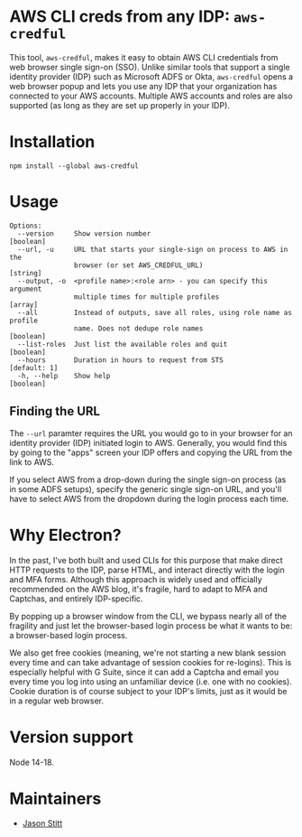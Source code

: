 # AWS CLI creds from any IDP: `aws-credful`

This tool, `aws-credful`, makes it easy to obtain AWS CLI credentials from web browser single sign-on (SSO). Unlike similar tools that support a single identity provider (IDP) such as Microsoft ADFS or Okta, `aws-credful` opens a web browser popup and lets you use any IDP that your organization has connected to your AWS accounts. Multiple AWS accounts and roles are also supported (as long as they are set up properly in your IDP).

# Installation

```
npm install --global aws-credful
```

# Usage

```
Options:
  --version     Show version number                                    [boolean]
  --url, -u     URL that starts your single-sign on process to AWS in the
                browser (or set AWS_CREDFUL_URL)                           [string]
  --output, -o  <profile name>:<role arn> - you can specify this argument
                multiple times for multiple profiles                     [array]
  --all         Instead of outputs, save all roles, using role name as profile
                name. Does not dedupe role names                       [boolean]
  --list-roles  Just list the available roles and quit                 [boolean]
  --hours       Duration in hours to request from STS               [default: 1]
  -h, --help    Show help                                              [boolean]
```

## Finding the URL

The `--url` paramter requires the URL you would go to in your browser for an identity provider (IDP) initiated login to AWS. Generally, you would find this by going to the "apps" screen your IDP offers and copying the URL from the link to AWS.

If you select AWS from a drop-down during the single sign-on process (as in some ADFS setups), specify the generic single sign-on URL, and you'll have to select AWS from the dropdown during the login process each time.

# Why Electron?

In the past, I've both built and used CLIs for this purpose that make direct HTTP requests to the IDP, parse HTML, and interact directly with the login and MFA forms. Although this approach is widely used and officially recommended on the AWS blog, it's fragile, hard to adapt to MFA and Captchas, and entirely IDP-specific.

By popping up a browser window from the CLI, we bypass nearly all of the fragility and just let the browser-based login process be what it wants to be: a browser-based login process.

We also get free cookies (meaning, we're not starting a new blank session every time and can take advantage of session cookies for re-logins). This is especially helpful with G Suite, since it can add a Captcha and email you every time you log into using an unfamiliar device (i.e. one with no cookies). Cookie duration is of course subject to your IDP's limits, just as it would be in a regular web browser.

# Version support

Node 14-18.

# Maintainers

* [Jason Stitt](https://github.com/jasonstitt)

